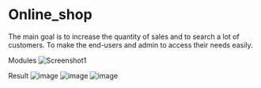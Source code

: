 # Online_shop
The main goal is to increase the quantity of sales and to search a lot of customers.
To make the end-users and admin to access their needs easily.

Modules
![Screenshot1](https://github.com/DanishRubhan/Online_shop/assets/89520924/950b1d88-ae0b-4698-a056-a0a983076810)

Result
![image](https://github.com/DanishRubhan/Online_shop/assets/89520924/91316267-d975-4fc8-bd8b-f8755a9595bc)
![image](https://github.com/DanishRubhan/Online_shop/assets/89520924/2585d7fc-88cd-4e2f-8765-a52dd7fdb156)
![image](https://github.com/DanishRubhan/Online_shop/assets/89520924/40d1d80b-c84b-44a4-a232-c0ff9602c2c8)
